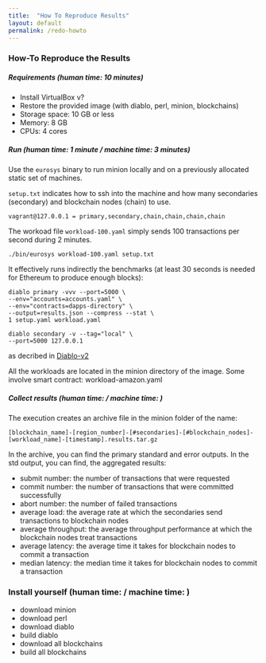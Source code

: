```yaml
---
title:  "How To Reproduce Results"
layout: default
permalink: /redo-howto
---
```


### How-To Reproduce the Results

##### Requirements (human time: 10 minutes)

 * Install VirtualBox v?
 * Restore the provided image (with diablo, perl, minion, blockchains)
 * Storage space: 10 GB or less
 * Memory: 8 GB
 * CPUs: 4 cores

##### Run (human time: 1 minute / machine time: 3 minutes)

Use the ```eurosys``` binary to run minion locally and on a previously allocated static set of machines.

```setup.txt``` indicates how to ssh into the machine and how many secondaries (secondary) and blockchain nodes (chain) to use. 
```
vagrant@127.0.0.1 = primary,secondary,chain,chain,chain,chain
```

The workoad file ```workload-100.yaml``` simply sends 100 transactions per second during 2 minutes.
```
./bin/eurosys workload-100.yaml setup.txt
```
It effectively runs indirectly the benchmarks (at least 30 seconds is needed for Ethereum to produce enough blocks):
```
diablo primary -vvv --port=5000 \
--env="accounts=accounts.yaml" \
--env="contracts=dapps-directory" \
--output=results.json --compress --stat \
1 setup.yaml workload.yaml

diablo secondary -v --tag="local" \
--port=5000 127.0.0.1
```
as decribed in [Diablo-v2](https://infoscience.epfl.ch/record/294268?ln=en)

All the workloads are located in the minion directory of the image.
Some involve smart contract: workload-amazon.yaml

##### Collect results (human time: / machine time: )

The execution creates an archive file in the minion folder of the name:
```
[blockchain_name]-[region_number]-[#secondaries]-[#blockchain_nodes]-[workload_name]-[timestamp].results.tar.gz
```
In the archive, you can find the primary standard and error outputs.
In the std output, you can find, the aggregated results:
  * submit number: the number of transactions that were requested
  * commit number: the number of transactions that were committed successfully
  * abort number: the number of failed transactions
  * average load: the average rate at which the secondaries send transactions to blockchain nodes
  * average throughput: the average throughput performance at which the blockchain nodes treat transactions
  * average latency: the average time it takes for blockchain nodes to commit a transaction
  * median latency: the median time it takes for blockchain nodes to commit a transaction

### Install yourself (human time: / machine time: )

 * download minion 
 * download perl 
 * download diablo 
 * build diablo 
 * download all blockchains
 * build all blockchains
